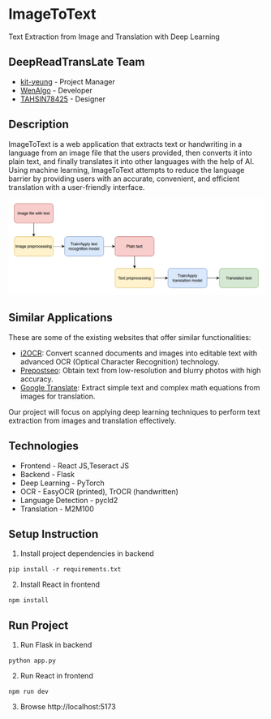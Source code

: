 # ImageToText
Text Extraction from Image and Translation with Deep Learning

## DeepReadTransLate Team
- [kit-yeung](https://github.com/kit-yeung) - Project Manager
- [WenAlgo](https://github.com/WenAlgo) - Developer
- [TAHSIN78425](https://github.com/TAHSIN78425) - Designer

## Description
ImageToText is a web application that extracts text or handwriting in a language from an image file that the users provided, then converts it into plain text, and finally translates it into other languages with the help of AI. Using machine learning, ImageToText attempts to reduce the language barrier by providing users with an accurate, convenient, and efficient translation with a user-friendly interface.

<img src="https://github.com/kit-yeung/ImageToText/blob/main/img/flowchart.png">

## Similar Applications
These are some of the existing websites that offer similar functionalities:
- [i2OCR](https://www.i2ocr.com): Convert scanned documents and images into editable text with advanced OCR (Optical Character Recognition) technology.
- [Prepostseo](https://www.prepostseo.com/image-to-text): Obtain text from low-resolution and blurry photos with high accuracy.
- [Google Translate](https://translate.google.com): Extract simple text and complex math equations from images for translation.

Our project will focus on applying deep learning techniques to perform text extraction from images and translation effectively.

## Technologies
- Frontend - React JS,Teseract JS
- Backend - Flask
- Deep Learning - PyTorch
- OCR - EasyOCR (printed), TrOCR (handwritten)
- Language Detection - pycld2
- Translation - M2M100

## Setup Instruction
1. Install project dependencies in backend
```
pip install -r requirements.txt
```
2. Install React in frontend
```
npm install
```

## Run Project
1. Run Flask in backend
```
python app.py
```
2. Run React in frontend
```
npm run dev
```
3. Browse http://localhost:5173
